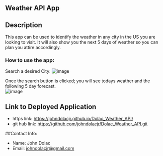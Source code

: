 ## Weather API App

## Description 
This app can be used to identify the weather in any city in the US you are looking to visit. It will also show you the next 5 days of weather so you can plan you attire accordingly.

### How to use the app: 
Search a desired City: 
![image](https://user-images.githubusercontent.com/69832533/107391616-198a0580-6ab6-11eb-907f-7404f0897543.png)

Once the search button is clicked; you will see todays weather and the following 5 day forecast.  
![image](https://user-images.githubusercontent.com/69832533/107391765-41796900-6ab6-11eb-96fb-c012d3a11cba.png)

## Link to Deployed Application 
- https link: https://johndolacjr.github.io/Dolac_Weather_API/
- git hub link: https://github.com/johndolacjr/Dolac_Weather_API.git

##Contact Info: 
* Name: John Dolac
* Email: johndolacjr@gmail.com
